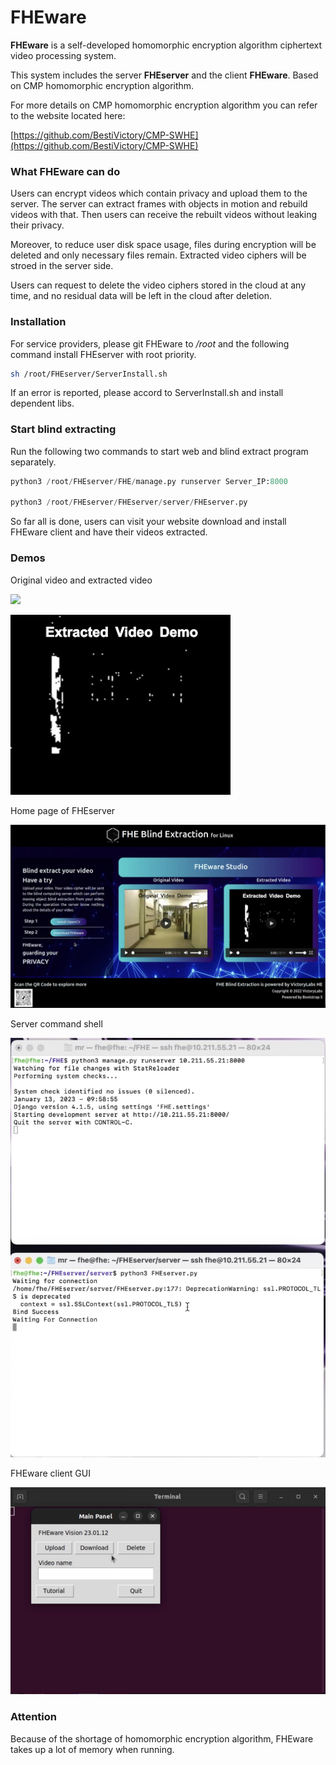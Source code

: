 # FHEware

**FHEware** is a self-developed homomorphic encryption algorithm ciphertext video processing system.



This system includes the server **FHEserver** and the client **FHEware**. Based on CMP homomorphic encryption algorithm. 



For more details on CMP homomorphic encryption algorithm you can refer to the website located here:

[https://github.com/BestiVictory/CMP-SWHE](https://github.com/BestiVictory/CMP-SWHE)

### What FHEware can do

Users can encrypt videos which contain privacy and upload them to the server. The server can extract frames with objects in motion and rebuild videos with that. Then users can receive the rebuilt videos without leaking their privacy. 



Moreover, to reduce user disk space usage, files during encryption will be deleted and only necessary files remain. Extracted video ciphers will be stroed in the server side.



Users can request to delete the video ciphers stored in the cloud at any time, and no residual data will be left in the cloud after deletion.

### Installation

For service providers, please git FHEware to */root* and the following command install FHEserver with root priority.

```sh
sh /root/FHEserver/ServerInstall.sh
```

If an error is reported, please accord to ServerInstall.sh and install dependent libs.

### Start blind extracting

Run the following two commands to start web and blind extract program separately.

```python
python3 /root/FHEserver/FHE/manage.py runserver Server_IP:8000

python3 /root/FHEserver/FHEserver/server/FHEserver.py
```

So far all is done, users can visit your website download and install FHEware client and have their videos extracted.

### Demos

Original video and extracted video

![](./images/demo_res.GIF)

![](./images/demo_ext.GIF)

Home page of FHEserver

![](./images/home.png)

Server command shell

![](./images/server.png)

FHEware client GUI

![](./images/client.png)

### Attention

Because of the shortage of homomorphic encryption algorithm, FHEware takes up a lot of memory when running.



